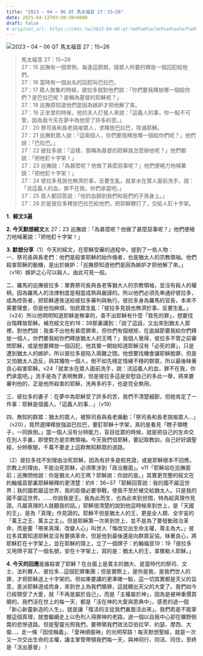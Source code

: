 ```yaml
---
title: "2023 – 04 – 06 QT 馬太福音 27：15~26"
date: 2025-04-12T03:50:30+0800
draft: false
# original_url: https://cmtc.tw/2023-04-06-qt-%e9%a6%ac%e5%a4%aa%e7%a6%8f%e9%9f%b3-27%ef%bc%9a1526
---
```


![2023 – 04 – 06 QT 馬太福音 27：15~26](/images/qt.jpg  "2023 – 04 – 06 QT 馬太福音 27：15~26")

> 馬太福音 27：15~26  
> 27：15 巡撫有一個常例，每逢這節期，隨眾人所要的釋放一個囚犯給他們。  
> 27：16 當時有一個出名的囚犯叫巴拉巴。  
> 27：17 眾人聚集的時候，彼拉多就對他們說：「你們要我釋放哪一個給你們？是巴拉巴呢？是稱為基督的耶穌呢？」  
> 27：18 巡撫原知道他們是因為嫉妒才把他解了來。  
> 27：19 正坐堂的時候，他的夫人打發人來說：「這義人的事，你一點不可管，因為我今天在夢中為他受了許多的苦。」  
> 27：20 祭司長和長老挑唆眾人，求釋放巴拉巴，除滅耶穌。  
> 27：21 巡撫對眾人說：「這兩個人，你們要我釋放哪一個給你們呢？」他們說：「巴拉巴。」  
> 27：22 彼拉多說：「這樣，那稱為基督的耶穌我怎麼辦他呢？」他們都說：「把他釘十字架！」  
> 27：23 巡撫說：「為甚麼呢？他做了甚麼惡事呢？」他們便極力地喊著說：「把他釘十字架！」  
> 27：24 彼拉多見說也無濟於事，反要生亂，就拿水在眾人面前洗手，說：「流這義人的血，罪不在我，你們承當吧。」  
> 27：25 眾人都回答說：「他的血歸到我們和我們的子孫身上。」  
> 27：26 於是彼拉多釋放巴拉巴給他們，把耶穌鞭打了，交給人釘十字架。

**1.  經文3遍**

**2. 今天默想經文**太 27：23 巡撫說：「為甚麼呢？他做了甚麼惡事呢？」他們便極力地喊著說：「把他釘十字架！」

**3. 默想分享**（1）今天的經文，在耶穌受審的過程中，提到了一些人物：  
一、祭司長與長老們：他們是殺害耶穌的始作俑者，也是猶太人的宗教領袖。他們殺害耶穌的動機，是出於嫉妒：「巡撫原知道他們是因為嫉妒才把他解了來。」（v18）嫉妒之心可以殺人，由此可見一般。

二、羅馬的巡撫彼拉多：單靠祭司長與長老等猶大人的宗教領袖，並沒有殺人的權柄，因為羅馬人的法律制度是相當成熟與嚴謹的。所以他們必須先串通好彼拉多，成為控告者，把耶穌連夜送給彼拉多審判與執行。彼拉多身為羅馬的官長，本來不需要理會，但是他怕麻煩，怕民眾生亂：「彼拉多見說也無濟於事，反要生亂。」（v24）所以他明明知道耶穌是無辜的，查不出耶穌有什麼「致死的罪」，想要找台階釋放耶穌。補充經文在約18：38那裏講到：「說了這話，又出來到猶太人那裡，對他們說：我查不出他有甚麼罪來，但你們有個規矩，在逾越節要我給你們釋放一個人，你們要我給你們釋放猶太人的王嗎？」我個人覺得，彼拉多不管之前審問耶穌，或是想要釋放一個囚犯，他其實一開始知道耶穌沒有「必死的罪」，只是遭到猶太人的嫉妒，所以彼拉多是陷入兩難之間。他想要找機會讓耶穌脫罪，但是又怕猶太人造反，與其犧牲一個人，倒不如先穩定情緒不穩的群眾，所以最後昧著良心殺害耶穌。v24「就拿水在眾人面前洗手，說：流這義人的血，罪不在我，你們承當吧。」洗手是為了表明無罪，但是彼拉多這是安慰自己的多此一舉，將來要審判他的，正是他所殺害的耶穌，洗再多的手，也是完全無用。

三、彼拉多的妻子：在夢中為耶穌受了許多的苦，我們不清楚細節，但她肯定了一件事：耶穌是個義人。「這義人的事…」（v19）

四、無知的群眾：猶太的眾人，被祭司長與長老煽動：「祭司長和長老挑唆眾人…」（v20），竟然選擇釋放強盜巴拉巴，要釘耶穌十字架，真的是看見「瞎子領瞎子，一同跌倒。」當一個人沒有分辨能力，盲目從眾的時候，就是把自己的生命交在別人手裏，即使對方是宗教領袖。今天我們信耶穌，要記取教訓，自己好好讀聖經，分辨察驗，千萬不要走上這群無知群眾的道路。

（2）彼拉多找不到理由治死耶穌，因為有許多是假見證，或是耶穌根本不回應。宗教上的理由，不能治死耶穌，必須牽涉到「政治層面」。v11「耶穌站在巡撫面前；巡撫問他說：你是猶太人的王嗎？耶穌說：你說的是。」其實更完整的經文在約翰福音那裏耶穌解釋的更清楚：約8：36~37「耶穌回答說：我的國不屬這世界；我的國若屬這世界，我的臣僕必要爭戰，使我不至於被交給猶太人。只是我的國不屬這世界。……你說我是王。我為此而生，也為此來到世間，特為給真理作見證。凡屬真理的人就聽我的話。」耶穌很清楚的說到他這時候來到世上，是「天國的王」、是為「真理」作見證的。耶穌不但是猶太人的王，更是全人類、全宇宙的「萬王之王、萬主之主」。但是耶穌第一次來到世上，並不是為了要發動政治革命，而是要「帶來真理、改變人心」叫世人「悔改交出生命主權，尊主為大。」彼拉多其實知道耶穌並沒有要搞革命，但是他到最後還是向群眾妥協，昧著良心，將耶穌釘在十字架上，並在耶穌的頭上，立了一個牌子：約翰福音19：19「彼拉多又用牌子寫了一個名號，安在十字架上，寫的是：猶太人的王，拿撒勒人耶穌。」

**4. 今天的回應**是誰殺害了耶穌？在台面上是賣主的猶大、是當時代的祭司、文士、法利賽人、彼拉多…這個犯罪集團；但是實際上，是你是我，是我們世人的罪，才把耶穌送上十字架的。但如果要講的更準確一點，這一切其實都是天父的旨意，差派耶穌道成肉身，來到世上為我們贖罪，這就顯出天父的大愛了。我們如今已經領受了大愛，就「不再是屬於自己」，而是「主權屬於神」，因為是被神重價買贖的。我們活在世上的每一天，都是「活在神的大愛與恩典中」，感恩的過一個「新心新靈新造的人生」，就是讓「復活的主從我們裏面活出來」。我們若是不能掌握這個真理，就會繼續走上以色列人得罪神的老路，過一個以自我中心卻在曠野倒斃的悲慘道路。但是聖靈光照我們，要帶領我們效法亞伯拉罕、約瑟、摩西、大衛…，走一條「因信稱義」、「愛神順服神」的光明窄路！每天默想聖經，就是一次又一次交出生命的主權，讓主掌管帶領我們每一天，與神同行、同活、同住，至終是「活出基督」！